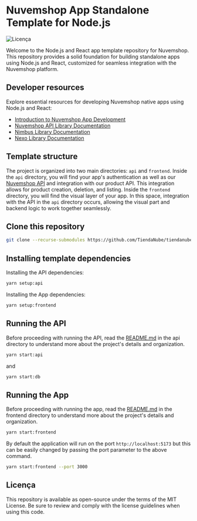 # Nuvemshop App Standalone Template for Node.js

![Licença](https://img.shields.io/badge/licença-MIT-blue)

Welcome to the Node.js and React app template repository for Nuvemshop. This repository provides a solid foundation for building standalone apps using Node.js and React, customized for seamless integration with the Nuvemshop platform.

## Developer resources

Explore essential resources for developing Nuvemshop native apps using Node.js and React:

- [Introduction to Nuvemshop App Development](https://dev.nuvemshop.com.br/en/docs/applications/overview)
- [Nuvemshop API Library Documentation](https://dev.nuvemshop.com.br/en/docs/developer-tools/nuvemshop-api)
- [Nimbus Library Documentation](https://dev.nuvemshop.com.br/en/docs/developer-tools/nimbus)
- [Nexo Library Documentation](https://dev.nuvemshop.com.br/en/docs/developer-tools/nexo)

## Template structure

The project is organized into two main directories: `api` and `frontend`.
Inside the `api` directory, you will find your app's authentication as well as our [Nuvemshop API](https://dev.nuvemshop.com.br/en/docs/developer-tools/nuvemshop-api) and integration with our product API. This integration allows for product creation, deletion, and listing.
Inside the `frontend` directory, you will find the visual layer of your app. In this space, integration with the API in the `api` directory occurs, allowing the visual part and backend logic to work together seamlessly.

## Clone this repository

```bash
git clone --recurse-submodules https://github.com/TiendaNube/tiendanube-app-standalone-template-node.git
```

## Installing template dependencies

Installing the API dependencies:

```bash
yarn setup:api
```

Installing the App dependencies:

```bash
yarn setup:frontend
```

## Running the API

Before proceeding with running the API, read the [README.md](https://github.com/TiendaNube/tiendanube-app-standalone-template-node/blob/main/api/README.md) in the api directory to understand more about the project's details and organization.

```bash
yarn start:api
```

and

```bash
yarn start:db
```

## Running the App

Before proceeding with running the app, read the [README.md](https://github.com/TiendaNube/tiendanube-app-standalone-template-react/blob/main/README.md) in the frontend directory to understand more about the project's details and organization.

```bash
yarn start:frontend
```

By default the application will run on the port `http://localhost:5173` but this can be easily changed by passing the port parameter to the above command.

```bash
yarn start:frontend --port 3000
```

## Licença

This repository is available as open-source under the terms of the MIT License. Be sure to review and comply with the license guidelines when using this code.
